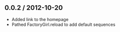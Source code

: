 ## 0.0.2 / 2012-10-20

* Added link to the homepage
* Pathed FactoryGirl.reload to add default sequences
